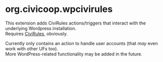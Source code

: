 org.civicoop.wpcivirules
========================

This extension adds CiviRules actions/triggers that interact with the underlying Wordpress installation.  
Requires [CiviRules](https://github.com/civicoop/org.civicoop.civirules), obviously.  

Currently only contains an action to handle user accounts (that *may* even work with other UFs too).  
More WordPress-related functionality may be added in the future.

